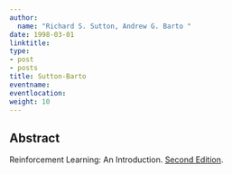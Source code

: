 ```yaml
---
author:
  name: "Richard S. Sutton, Andrew G. Barto "
date: 1998-03-01
linktitle:
type:
- post
- posts
title: Sutton-Barto
eventname:
eventlocation:  
weight: 10
---
```


## Abstract

Reinforcement Learning: An Introduction. [Second Edition](http://incompleteideas.net/book/the-book-2nd.html).
